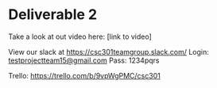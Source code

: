 # Deliverable 2

Take a look at out video here: [link to video]

View our slack at https://csc301teamgroup.slack.com/
Login: testprojectteam15@gmail.com
Pass: 1234pqrs

Trello: https://trello.com/b/9vpWgPMC/csc301
